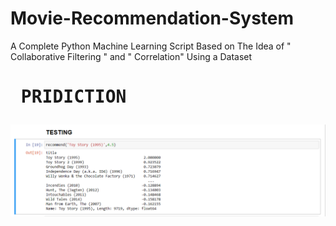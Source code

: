 # Movie-Recommendation-System
A Complete Python Machine Learning Script Based on The Idea of " Collaborative Filtering " and " Correlation" Using a Dataset 


# <pre>      PRIDICTION      </pre>

![](Screenshot/Capture1.PNG)
